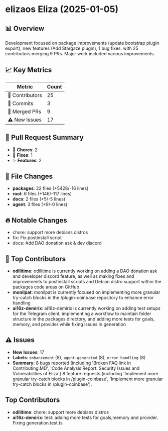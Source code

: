 # elizaos Eliza (2025-01-05)
    
## 📊 Overview
Development focused on package improvements (update bootstrap plugin export), new features (Add Stargaze plugin), 1 bug fixes. with 25 contributors merging 9 PRs. Major work included various improvements.

## 📈 Key Metrics
| Metric | Count |
|---------|--------|
| 👥 Contributors | 25 |
| 📝 Commits | 3 |
| 🔄 Merged PRs | 9 |
| ⚠️ New Issues | 17 |

## 🔄 Pull Request Summary
- 🧹 **Chores**: 2
- 🐛 **Fixes**: 1
- ✨ **Features**: 2

## 📁 File Changes
- **packages**: 22 files (+5428/-16 lines)
- **root**: 6 files (+146/-117 lines)
- **docs**: 2 files (+5/-5 lines)
- **agent**: 3 files (+9/-0 lines)

## 🔥 Notable Changes
- chore: support more debians distros
- fix: Fix postinstall script
- docs: Add DAO donation ask & dev discord

## 👥 Top Contributors
- **odilitime**: odilitime is currently working on adding a DAO donation ask and developer discord feature, as well as making fixes and improvements to postinstall scripts and Debian distro support within the packages code areas on GitHub
- **monilpat**: monilpat is currently focused on implementing more granular try-catch blocks in the /plugin-coinbase repository to enhance error handling
- **ai16z-demirix**: ai16z-demirix is currently working on adding test setups for the Telegram client, implementing a workflow to maintain folder structure in the packages directory, and adding more tests for goals, memory, and provider while fixing issues in generation

## ⚠️ Issues
- **New Issues**: 17
- **Labels**: `enhancement` (8), `agent-generated` (8), `error handling` (8)
- **Summary**: 8 bugs reported (including 'Broken FAQ link in Contributing.MD', 'Code Analysis Report: Security Issues and Vulnerabilities of Eliza') 8 feature requests (including 'Implement more granular try-catch blocks in /plugin-coinbase', 'Implement more granular try-catch blocks in /plugin-coinbase').

## Top Contributors
- **odilitime**: chore: support more debians distros
- **ai16z-demirix**: test: adding more tests for goals,memory and provider. Fixing generation.test.ts